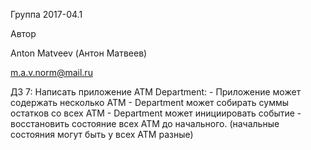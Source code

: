 Группа 2017-04.1

Автор

Anton Matveev (Антон Матвеев)

m.a.v.norm@mail.ru

ДЗ 7: Написать приложение ATM Department:
    - Приложение может содержать несколько ATM
    - Department может собирать суммы остатков со всех ATM
    - Department может инициировать событие - восстановить состояние всех ATM до начального.
    (начальные состояния могут быть у всех ATM разные)
